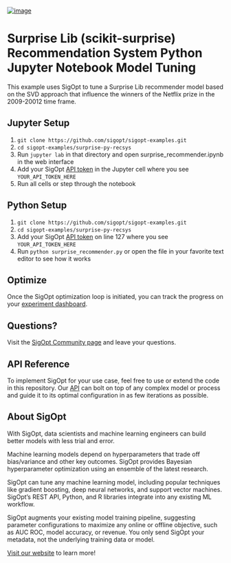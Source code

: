 [![image](https://sigopt.com/static/img/SigOpt_logo_horiz.png?raw=true)](https://sigopt.com)

# Surprise Lib (scikit-surprise) Recommendation System Python Jupyter Notebook Model Tuning

This example uses SigOpt to tune a Surprise Lib recommender model based on the SVD approach that influence the winners of the Netflix prize in the 2009-20012 time frame.

## Jupyter Setup

1. `git clone https://github.com/sigopt/sigopt-examples.git`
2. `cd sigopt-examples/surprise-py-recsys`
3. Run `jupyter lab` in that directory and open surprise_recommender.ipynb in the web interface
4. Add your SigOpt [API token](https://docs.sigopt.com/core-module-api-references/get_started) in the Jupyter cell where you see `YOUR_API_TOKEN_HERE`
5. Run all cells or step through the notebook

## Python Setup

1. `git clone https://github.com/sigopt/sigopt-examples.git`
2. `cd sigopt-examples/surprise-py-recsys`
3. Add your SigOpt [API token](https://docs.sigopt.com/core-module-api-references/get_started) on line 127 where you see `YOUR_API_TOKEN_HERE`
4. Run `python surprise_recommender.py` or open the file in your favorite text editor to see how it works 

## Optimize

Once the SigOpt optimization loop is initiated, you can track the progress on your [experiment dashboard](https://sigopt.com/experiments).

## Questions?
Visit the [SigOpt Community page](https://community.sigopt.com) and leave your questions.

## API Reference
To implement SigOpt for your use case, feel free to use or extend the code in this repository. Our [API](https://docs.sigopt.com) can bolt on top of any complex model or process and guide it to its optimal configuration in as few iterations as possible. 

## About SigOpt

With SigOpt, data scientists and machine learning engineers can build better models with less trial and error.

Machine learning models depend on hyperparameters that trade off bias/variance and other key outcomes. SigOpt provides Bayesian hyperparameter optimization using an ensemble of the latest research.

SigOpt can tune any machine learning model, including popular techniques like gradient boosting, deep neural networks, and support vector machines. SigOpt’s REST API, Python, and R libraries integrate into any existing ML workflow.

SigOpt augments your existing model training pipeline, suggesting parameter configurations to maximize any online or offline objective, such as AUC ROC, model accuracy, or revenue. You only send SigOpt your metadata, not the underlying training data or model.

[Visit our website](https://sigopt.com) to learn more!
